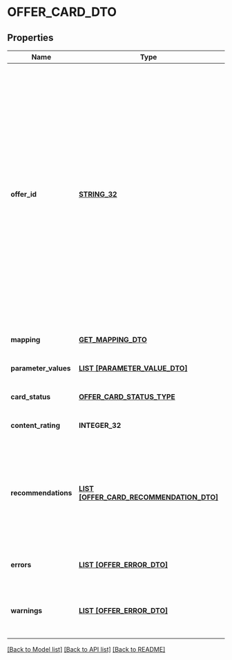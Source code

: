# OFFER_CARD_DTO

## Properties
Name | Type | Description | Notes
------------ | ------------- | ------------- | -------------
**offer_id** | [**STRING_32**](STRING_32.md) | Ваш SKU — идентификатор товара в вашей системе.  Разрешена любая последовательность длиной до 255 знаков.  Правила использования SKU:  * У каждого товара SKU должен быть свой.  * SKU товара нельзя менять — можно только удалить товар и добавить заново с новым SKU.  * Уже заданный SKU нельзя освободить и использовать заново для другого товара. Каждый товар должен получать новый идентификатор, до того никогда не использовавшийся в вашем каталоге.  [Что такое SKU и как его назначать](https://yandex.ru/support/marketplace/assortment/add/index.html#fields)  | [default to null]
**mapping** | [**GET_MAPPING_DTO**](GetMappingDTO.md) |  | [optional] [default to null]
**parameter_values** | [**LIST [PARAMETER_VALUE_DTO]**](ParameterValueDTO.md) | Список характеристик с их значениями.  | [optional] [default to null]
**card_status** | [**OFFER_CARD_STATUS_TYPE**](OfferCardStatusType.md) |  | [optional] [default to null]
**content_rating** | **INTEGER_32** | Процент заполненности карточки. | [optional] [default to null]
**recommendations** | [**LIST [OFFER_CARD_RECOMMENDATION_DTO]**](OfferCardRecommendationDTO.md) | Список рекомендаций к заполнению карточки.  Рекомендации Маркета помогают заполнять карточку так, чтобы покупателям было проще найти ваш товар и решиться на покупку.  | [optional] [default to null]
**errors** | [**LIST [OFFER_ERROR_DTO]**](OfferErrorDTO.md) | Ошибки в контенте, препятствующие размещению товара на витрине. | [optional] [default to null]
**warnings** | [**LIST [OFFER_ERROR_DTO]**](OfferErrorDTO.md) | Связанные с контентом предупреждения, не препятствующие размещению товара на витрине. | [optional] [default to null]

[[Back to Model list]](../README.md#documentation-for-models) [[Back to API list]](../README.md#documentation-for-api-endpoints) [[Back to README]](../README.md)


